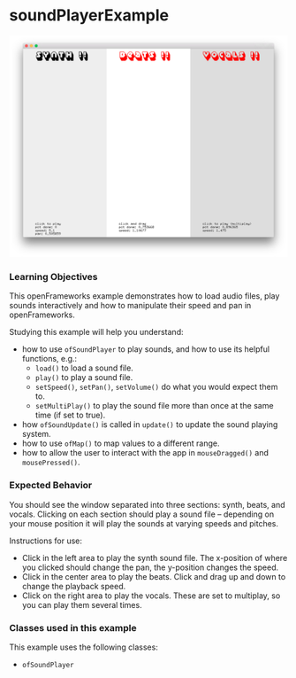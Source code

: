 # soundPlayerExample

![Screenshot of soundPlayerExample](soundPlayerExample.png)

### Learning Objectives

This openFrameworks example demonstrates how to load audio files, play sounds interactively and how to manipulate their speed and pan in openFrameworks.

Studying this example will help you understand:

* how to use ``ofSoundPlayer`` to play sounds, and how to use its helpful functions, e.g.:
  * ``load()`` to load a sound file.
  * ``play()`` to play a sound file.
  * ``setSpeed()``, ``setPan()``, ``setVolume()`` do what you would expect them to.
  * ``setMultiPlay()`` to play the sound file more than once at the same time (if set to true).
* how ``ofSoundUpdate()`` is called in ``update()`` to  update the sound playing system.
* how to use ``ofMap()`` to map values to a different range.
* how to allow the user to interact with the app in ``mouseDragged()`` and ``mousePressed()``.


### Expected Behavior

You should see the window separated into three sections: synth, beats, and vocals. Clicking on each section should play a sound file – depending on your mouse position it will play the sounds at varying speeds and pitches.

Instructions for use:

* Click in the left area to play the synth sound file. The x-position of where you clicked should change the pan, the y-position changes the speed.
* Click in the center area to play the beats. Click and drag up and down to change the playback speed.
* Click on the right area to play the vocals. These are set to multiplay, so you can play them several times.

### Classes used in this example

This example uses the following classes: 

* ``ofSoundPlayer``